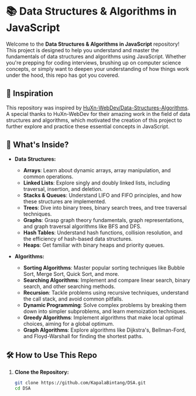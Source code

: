 # 📚 Data Structures & Algorithms in JavaScript

Welcome to the **Data Structures & Algorithms in JavaScript** repository! This project is designed to help you understand and master the fundamentals of data structures and algorithms using JavaScript. Whether you're prepping for coding interviews, brushing up on computer science concepts, or simply want to deepen your understanding of how things work under the hood, this repo has got you covered.

## 📝 Inspiration

This repository was inspired by [HuXn-WebDev/Data-Structures-Algorithms](https://github.com/HuXn-WebDev/Data-Structures-Algorithms). A special thanks to HuXn-WebDev for their amazing work in the field of data structures and algorithms, which motivated the creation of this project to further explore and practice these essential concepts in JavaScript.

## 🚀 What's Inside?

- **Data Structures:**

  - **Arrays**: Learn about dynamic arrays, array manipulation, and common operations.
  - **Linked Lists**: Explore singly and doubly linked lists, including traversal, insertion, and deletion.
  - **Stacks & Queues**: Understand LIFO and FIFO principles, and how these structures are implemented.
  - **Trees**: Dive into binary trees, binary search trees, and tree traversal techniques.
  - **Graphs**: Grasp graph theory fundamentals, graph representations, and graph traversal algorithms like BFS and DFS.
  - **Hash Tables**: Understand hash functions, collision resolution, and the efficiency of hash-based data structures.
  - **Heaps**: Get familiar with binary heaps and priority queues.

- **Algorithms:**
  - **Sorting Algorithms**: Master popular sorting techniques like Bubble Sort, Merge Sort, Quick Sort, and more.
  - **Searching Algorithms**: Implement and compare linear search, binary search, and other searching methods.
  - **Recursion**: Tackle problems using recursive techniques, understand the call stack, and avoid common pitfalls.
  - **Dynamic Programming**: Solve complex problems by breaking them down into simpler subproblems, and learn memoization techniques.
  - **Greedy Algorithms**: Implement algorithms that make local optimal choices, aiming for a global optimum.
  - **Graph Algorithms**: Explore algorithms like Dijkstra's, Bellman-Ford, and Floyd-Warshall for finding the shortest paths.

## 🛠 How to Use This Repo

1. **Clone the Repository:**

   ```bash
   git clone https://github.com/KapalaBintang/DSA.git
   cd DSA
   ```
